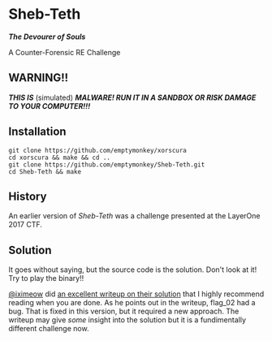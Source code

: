 # Sheb-Teth

___The Devourer of Souls___

A Counter-Forensic RE Challenge

## WARNING!!
___THIS IS___ (simulated) ___MALWARE! RUN IT IN A SANDBOX OR RISK DAMAGE TO YOUR COMPUTER!!!___

## Installation ##

	git clone https://github.com/emptymonkey/xorscura
	cd xorscura && make && cd ..
	git clone https://github.com/emptymonkey/Sheb-Teth.git
	cd Sheb-Teth && make

## History
An earlier version of _Sheb-Teth_ was a challenge presented at the LayerOne 2017 CTF.

## Solution ##
It goes without saying, but the source code is the solution. Don't look at it! Try to play the binary!! 

[@iximeow](https://twitter.com/iximeow) did [an excellent writeup on their solution](https://www.iximeow.net/ctfs/2017/layerone/writeup_sheb-teth.html) that I highly recommend reading when you are done. As he points out in the writeup, flag_02 had a bug. That is fixed in this version, but it required a new approach. The writeup may give _some_ insight into the solution but it is a fundimentally different challenge now. 

